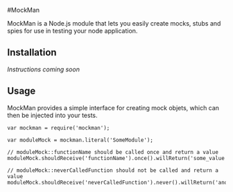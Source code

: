 #MockMan

MockMan is a Node.js module that lets you easily create mocks, stubs and spies for use in testing your node application. 

## Installation
_Instructions coming soon_

## Usage
MockMan provides a simple interface for creating mock objets, which can then be injected into your tests.

    var mockman = require('mockman');

    var moduleMock = mockman.literal('SomeModule');

    // moduleMock::functionName should be called once and return a value
    moduleMock.shouldReceive('functionName').once().willReturn('some_value');
    
    // moduleMock::neverCalledFunction should not be called and return a value
    moduleMock.shouldReceive('neverCalledFunction').never().willReturn('another_value');
    
